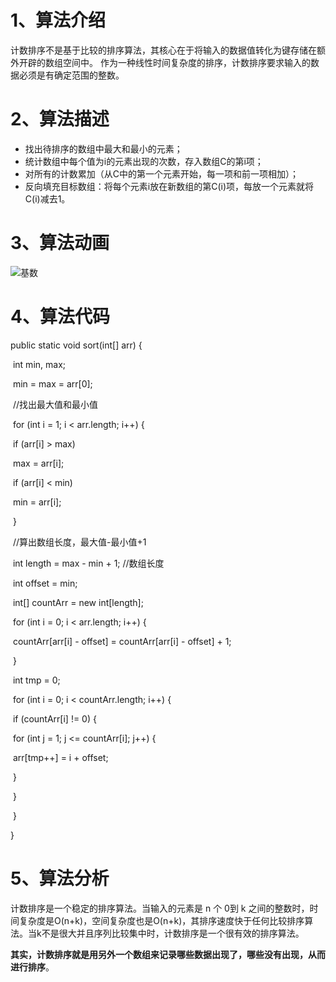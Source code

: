 # 1、算法介绍

计数排序不是基于比较的排序算法，其核心在于将输入的数据值转化为键存储在额外开辟的数组空间中。 作为一种线性时间复杂度的排序，计数排序要求输入的数据必须是有确定范围的整数。

# 2、算法描述

- 找出待排序的数组中最大和最小的元素；
- 统计数组中每个值为i的元素出现的次数，存入数组C的第i项；
- 对所有的计数累加（从C中的第一个元素开始，每一项和前一项相加）；
- 反向填充目标数组：将每个元素i放在新数组的第C(i)项，每放一个元素就将C(i)减去1。

# 3、算法动画

![基数](https://gitee.com/firewolf/allinone/raw/master/images/基数.gif)

# 4、算法代码

public static void sort(int[] arr) {

​    int min, max;

​    min = max = arr[0];

​    //找出最大值和最小值

​    for (int i = 1; i < arr.length; i++) {

​        if (arr[i] > max)

​            max = arr[i];

​        if (arr[i] < min)

​            min = arr[i];

​    }

​    //算出数组长度，最大值-最小值+1

​    int length = max - min + 1; //数组长度

​    int offset = min;

​    int[] countArr = new int[length];

​    for (int i = 0; i < arr.length; i++) {

​        countArr[arr[i] - offset] = countArr[arr[i] - offset] + 1;

​    }

​    int tmp = 0;

​    for (int i = 0; i < countArr.length; i++) {

​        if (countArr[i] != 0) {

​            for (int j = 1; j <= countArr[i]; j++) {

​                arr[tmp++] = i + offset;

​            }

​        }

​    }

}

# 5、算法分析

计数排序是一个稳定的排序算法。当输入的元素是 n 个 0到 k 之间的整数时，时间复杂度是O(n+k)，空间复杂度也是O(n+k)，其排序速度快于任何比较排序算法。当k不是很大并且序列比较集中时，计数排序是一个很有效的排序算法。

**其实，计数排序就是用另外一个数组来记录哪些数据出现了，哪些没有出现，从而进行排序**。